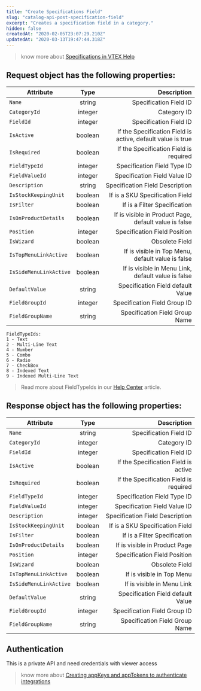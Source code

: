 ```yaml
---
title: "Create Specifications Field"
slug: "catalog-api-post-specification-field"
excerpt: "Creates a specification field in a category."
hidden: false
createdAt: "2020-02-05T23:07:29.210Z"
updatedAt: "2020-03-13T19:47:44.318Z"
---
```

> know more about [Specifications in VTEX Help](https://help.vtex.com/search?q=Specifications)


## Request object has the following properties:


| Attribute    | Type        | Description |
| --------------- |:---------:| --------------------------------------:|
| `Name` | string | Specification Field ID |
| `CategoryId` | integer |  Category ID |
| `FieldId` | integer | Specification Field ID |
| `IsActive` | boolean | If the Specification Field is active, default value is true  |
| `IsRequired` | boolean | If the Specification Field is required |
| `FieldTypeId` | integer | Specification Field Type ID |
| `FieldValueId` | integer | Specification Field Value ID |
| `Description` | string | Specification Field Description |
| `IsStockKeepingUnit` | boolean | If is a SKU Specification Field |
| `IsFilter` | boolean | If is a Filter Specification |
| `IsOnProductDetails` | boolean | If is visible in Product Page, default value is false |
| `Position` | integer | Specification Field Position |
| `IsWizard` | boolean | Obsolete Field |
| `IsTopMenuLinkActive` | boolean | If is visible in Top Menu, default value is false |
| `IsSideMenuLinkActive` | boolean | If is visible in Menu Link, default value is false |
| `DefaultValue` | string | Specification Field default Value |
| `FieldGroupId` | integer | Specification Field Group ID |
| `FieldGroupName` | string | Specification Field Group Name |



```
FieldTypeIds:  
1 - Text  
2 - Multi-Line Text  
4 - Number  
5 - Combo  
6 - Radio  
7 - CheckBox  
8 - Indexed Text  
9 - Indexed Multi-Line Text
```

> Read more about FieldTypeIds in our [Help Center](https://help.vtex.com/tutorial/setting-up-the-category-field-type--tutorials_286) article.


## Response object has the following properties:


| Attribute    | Type        | Description |
| --------------- |:---------:| --------------------------------------:|
| `Name` | string | Specification Field ID |
| `CategoryId` | integer |  Category ID |
| `FieldId` | integer | Specification Field ID |
| `IsActive` | boolean | If the Specification Field is active |
| `IsRequired` | boolean | If the Specification Field is required |
| `FieldTypeId` | integer | Specification Field Type ID |
| `FieldValueId` | integer | Specification Field Value ID |
| `Description` | integer | Specification Field Description |
| `IsStockKeepingUnit` | boolean | If is a SKU Specification Field |
| `IsFilter` | boolean | If is a Filter Specification |
| `IsOnProductDetails` | boolean | If is visible in Product Page |
| `Position` | integer | Specification Field Position |
| `IsWizard` | boolean | Obsolete Field |
| `IsTopMenuLinkActive` | boolean | If is visible in Top Menu |
| `IsSideMenuLinkActive` | boolean | If is visible in Menu Link |
| `DefaultValue` | string | Specification Field default Value |
| `FieldGroupId` | integer | Specification Field Group ID |
| `FieldGroupName` | string | Specification Field Group Name |




## Authentication


This is a private API and need credentials with viewer access


> know more about [Creating appKeys and appTokens to authenticate integrations](https://help.vtex.com/en/tutorial/creating-appkeys-and-apptokens-to-authenticate-integrations)